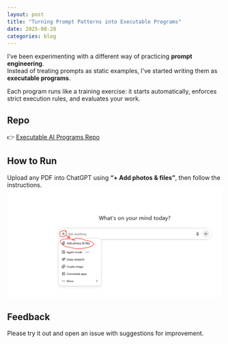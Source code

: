 ```yaml
---
layout: post
title: "Turning Prompt Patterns into Executable Programs"
date: 2025-08-28
categories: blog
---
```


I’ve been experimenting with a different way of practicing **prompt engineering**.  
Instead of treating prompts as static examples, I’ve started writing them as **executable programs**.  

Each program runs like a training exercise: it starts automatically, enforces strict execution rules, and evaluates your work.  

## Repo
👉 [Executable AI Programs Repo](https://github.com/jerryvalentine/Executable-AI-Programs)  

## How to Run
Upload any PDF into ChatGPT using **“+ Add photos & files”**, then follow the instructions.  
![Instructions](ChatGPT%20Instructions.PNG)

## Feedback
Please try it out and open an issue with suggestions for improvement.
